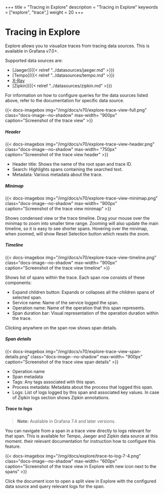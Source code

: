+++
title = "Tracing in Explore"
description = "Tracing in Explore"
keywords = ["explore", "trace",]
weight = 20
+++

# Tracing in Explore

Explore allows you to visualize traces from tracing data sources. This is available in Grafana v7.0+.

Supported data sources are:

- [Jaeger]({{< relref "../datasources/jaeger.md" >}})
- [Tempo]({{< relref "../datasources/tempo.md" >}})
- [X-Ray](https://grafana.com/grafana/plugins/grafana-x-ray-datasource)
- [Zipkin]({{< relref "../datasources/zipkin.md" >}})

For information on how to configure queries for the data sources listed above, refer to the documentation for specific data source.

{{< docs-imagebox img="/img/docs/v70/explore-trace-view-full.png" class="docs-image--no-shadow" max-width= "900px" caption="Screenshot of the trace view" >}}

##### Header

{{< docs-imagebox img="/img/docs/v70/explore-trace-view-header.png" class="docs-image--no-shadow" max-width= "750px" caption="Screenshot of the trace view header" >}}

- Header title: Shows the name of the root span and trace ID.
- Search: Highlights spans containing the searched text.
- Metadata: Various metadata about the trace.

##### Minimap

{{< docs-imagebox img="/img/docs/v70/explore-trace-view-minimap.png" class="docs-image--no-shadow" max-width= "900px" caption="Screenshot of the trace view minimap" >}}

Shows condensed view or the trace timeline. Drag your mouse over the minimap to zoom into smaller time range. Zooming will also update the main timeline, so it is easy to see shorter spans. Hovering over the minimap, when zoomed, will show Reset Selection button which resets the zoom.

##### Timeline

{{< docs-imagebox img="/img/docs/v70/explore-trace-view-timeline.png" class="docs-image--no-shadow" max-width= "900px"  caption="Screenshot of the trace view timeline" >}}

Shows list of spans within the trace. Each span row consists of these components:

- Expand children button: Expands or collapses all the children spans of selected span.
- Service name: Name of the service logged the span.
- Operation name: Name of the operation that this span represents.
- Span duration bar: Visual representation of the operation duration within the trace.

Clicking anywhere on the span row shows span details.

##### Span details

{{< docs-imagebox img="/img/docs/v70/explore-trace-view-span-details.png" class="docs-image--no-shadow" max-width= "900px"  caption="Screenshot of the trace view span details" >}}

- Operation name
- Span metadata
- Tags: Any tags associated with this span.
- Process metadata: Metadata about the process that logged this span.
- Logs: List of logs logged by this span and associated key values. In case of Zipkin logs section shows Zipkin annotations.

##### Trace to logs

> **Note:** Available in Grafana 7.4 and later versions.

You can navigate from a span in a trace view directly to logs relevant for that span. This is available for Tempo, Jaeger and Zipkin data source at this moment.  their relevant documentation for instruction how to configure this feature.

{{< docs-imagebox img="/img/docs/explore/trace-to-log-7-4.png" class="docs-image--no-shadow" max-width= "600px"  caption="Screenshot of the trace view in Explore with new icon next to the spans" >}}

Click the document icon to open a split view in Explore with the configured data source and query relevant logs for the span.
